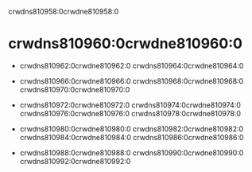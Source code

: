 crwdns810958:0crwdne810958:0
# crwdns810960:0crwdne810960:0

<!-- This is a different style than the other chapters, but I really love what Alex provided so I just kept it. -->

- crwdns810962:0crwdne810962:0 crwdns810964:0crwdne810964:0

- crwdns810966:0crwdne810966:0 crwdns810968:0crwdne810968:0 crwdns810970:0crwdne810970:0

- crwdns810972:0crwdne810972:0 crwdns810974:0crwdne810974:0 crwdns810976:0crwdne810976:0 crwdns810978:0crwdne810978:0

- crwdns810980:0crwdne810980:0 crwdns810982:0crwdne810982:0 crwdns810984:0crwdne810984:0 crwdns810986:0crwdne810986:0

- crwdns810988:0crwdne810988:0 crwdns810990:0crwdne810990:0 crwdns810992:0crwdne810992:0
